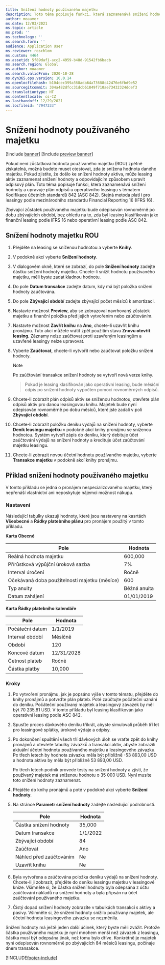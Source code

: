 ```yaml
---
title: Snížení hodnoty používaného majetku
description: Toto téma popisuje funkci, která zaznamenává snížení hodnoty a upravuje plán odpisů majetku u operativního leasingu s tématem Kodifikace účetních standardů 842 (ASC 842).
author: moaamer
ms.date: 12/03/2021
ms.topic: article
ms.prod: ''
ms.technology: ''
ms.search.form: ''
audience: Application User
ms.reviewer: roschlom
ms.custom: 4464
ms.assetid: 5f89daf1-acc2-4959-b48d-91542fb6bacb
ms.search.region: Global
ms.author: moaamer
ms.search.validFrom: 2020-10-28
ms.dyn365.ops.version: 10.0.14
ms.openlocfilehash: b104cec399a368ada64a73688c42476e6fbd9e52
ms.sourcegitcommit: 304a482dfcc31dcb61849f710ae73432324ddef3
ms.translationtype: HT
ms.contentlocale: cs-CZ
ms.lasthandoff: 12/29/2021
ms.locfileid: "7947333"
---
```

# <a name="impair-right-of-use-assets"></a>Snížení hodnoty používaného majetku

[!include [banner](../includes/banner.md)]
[!include [preview banner](../includes/preview-banner.md)]

Pokud není zůstatková hodnota používaného majetku (ROU) zpětně získatelná, možná budete muset otestovat, zda je snížena hodnota daného majetku. Pokud zjistíte, že došlo ke snížení hodnoty aktiva, může leasing aktiv zaznamenat snížení hodnoty a odpovídajícím způsobem upravit odpisový plán. Toto téma popisuje funkci, která zaznamenává snížení hodnoty a upravuje plán odpisů u operativního leasingu s tématem Kodifikace účetních standardů 842 (ASC 842). Stejná metoda platí i pro leasingy podle mezinárodního standardu Financial Reporting 16 (IFRS 16).

Zbývající zůstatek používaného majetku bude odepisován rovnoměrně po dobu zbývajících období, bez ohledu na to, zda byl leasing klasifikován jako finanční leasing podle IFRS 16 nebo operativní leasing podle ASC 842.

## <a name="impair-an-rou-asset"></a>Snížení hodnoty majetku ROU

1. Přejděte na leasing se sníženou hodnotou a vyberte **Knihy**.
2. V podokně akcí vyberte **Snížení hodnoty**.
3. V dialogovém okně, které se zobrazí, do pole **Snížení hodnoty** zadejte částku snížení hodnoty majetku. Chcete-li snížit hodnotu používaného majetku, měli byste zadat kladnou hodnotu.
4. Do pole **Datum transakce** zadejte datum, kdy má být položka snížení hodnoty zaúčtována.
5. Do pole **Zbývající období** zadejte zbývající počet měsíců k amortizaci.
6. Nastavte možnost **Preview**, aby se zobrazoval navrhovaný zůstatek majetku a finanční položka před jejich vytvořením nebo zaúčtováním.
7. Nastavte možnost **Zavřít knihu** na **Ano**, chcete-li uzavřít knihu pronájmu. Tuto akci můžete vrátit zpět použitím stavu **Znovu otevřít leasing**. Záznamy nelze zaúčtovat proti uzavřeným leasingům a uzavřené leasingy nelze upravovat. 
8. Vyberte **Zaúčtovat**, chcete-li vytvořit nebo zaúčtovat položku snížení hodnoty.

    > [!NOTE]
    > Po zaúčtování transakce snížení hodnoty se vytvoří nová verze knihy.

    > Pokud je leasing klasifikován jako operativní leasing, bude měsíční odpis po snížení hodnoty vypočten pomocí rovnoměrných odpisů.

9. Chcete-li zobrazit plán odpisů aktiv se sníženou hodnotou, otevřete plán odpisů aktiv pro danou leasingovou knihu. Majetek bude nyní odepisován rovnoměrně po dobu měsíců, které jste zadali v poli **Zbývající období**.
10. Chcete-li zobrazit položku deníku výdajů na snížení hodnoty, vyberte **Deník leasingu majetku** v podokně akcí knihy pronájmu se sníženou hodnotou. Systém vytvoří zápis do deníku, který debituje účet zaúčtování výdajů na snížení hodnoty a kredituje účet zaúčtování majetku leasingu. 
11. Chcete-li zobrazit novou účetní hodnotu používaného majetku, vyberte **Transakce majetku** v podokně akcí knihy pronájmu.

## <a name="example-of-rou-asset-impairment"></a>Příklad snížení hodnoty používaného majetku

V tomto příkladu se jedná o pronájem nespecializovaného majetku, který nepřenáší vlastnictví ani neposkytuje nájemci možnost nákupu.

### <a name="setup"></a>Nastavení

Následující tabulky ukazují hodnoty, které jsou nastaveny na kasrtách **Všeobecné** a **Řádky platebního plánu** pro pronájem použitý v tomto příkladu.

**Karta Obecné**

| Pole                      | Hodnota            |
|----------------------------|------------------|
| Reálná hodnota majetku    | 600,000          |
| Přírůstková výpůjční úroková sazba | 7%               |
| Interval úročení       | Ročně         |
| Očekávaná doba použitelnosti majetku (měsíce) | 600              |
| Typ anuity               | Běžná anuita |
| Datum zahájení          | 01/01/2019       |

**Karta Řádky platebního kalendáře**

| Pole             | Hodnota      |
|-------------------|------------|
| Počáteční datum        | 1/1/2019   |
| Interval období   | Měsíčně    |
| Období           | 120        |
| Koncové datum          | 12/31/2028 |
| Četnost plateb | Ročně   |
| Částka platby    | 10,000     |

### <a name="steps"></a>Kroky

1. Po vytvoření pronájmu, jak je popsáno výše v tomto tématu, přejděte do knihy pronájmů a potvrďte plán plateb. Poté zaúčtujte počáteční uznání do deníku. Počáteční používaný majetek a leasingový závazek by měl být 70 235,81 USD. V tomto příkladu byl leasing klasifikován jako operativní leasing podle ASC 842.
2. Spusťte proces dávkového deníku třikrát, abyste simulovali průběh tří let pro leasingové splátky, úrokové výdaje a odpisy.
3. Po dokončení spuštění všech tří dávkových úloh se vraťte zpět do knihy pronájmů a otevřete tabulky závazků a transakcí aktiv, abyste zobrazili aktuální účetní hodnotu používaného majetku a leasingového závazku. Po třech letech by hodnota závazku měla být přibližně -53 893,00 USD a hodnota aktiva by měla být přibližně 53 893,00 USD. 

    Po třech letech podnik provede testy na snížení hodnoty a zjistí, že používaný majetek má sníženou hodnotu o 35 000 USD. Nyní musíte toto snížení hodnoty zaznamenat.
    
4. Přejděte do knihy pronájmů a poté v podokně akcí vyberte **Snížení hodnoty**.
5. Na stránce **Parametr snížení hodnoty** zadejte následující podrobnosti.

    | Pole                  | Hodnota    |
    |------------------------|----------|
    | Částka snížení hodnoty      | 35,000   |
    | Datum transakce       | 1/1/2022 |
    | Zbývající období      | 84       |
    | Zaúčtovat                   | Ano      |
    | Náhled před zaúčtováním | Ne       |
    | Uzavřít knihu             | Ne       |

6. Byla vytvořena a zaúčtována položka deníku výdajů na snížení hodnoty. Chcete-li ji zobrazit, přejděte do deníku leasingu majetku v leasingové knize. Všimněte si, že částka snížení hodnoty byla odepsána z účtu zaúčtování nákladů na snížení hodnoty a byla připsán na účet zaúčtování používaného majetku.

7. Čistý dopad snížení hodnoty zobrazíte v tabulkách transakcí s aktivy a pasivy. Všimněte si, že snížení hodnoty snížilo používaný majetek, ale účetní hodnota leasingového závazku se nezměnila.

Snížení hodnoty má ještě jeden další účinek, který byste měli zvážit. Protože částka používaného majetku je nyní mnohem menší než závazek z leasingu, částka musí být odepsána jinak, než tomu bylo dříve. Konkrétně je majetek nyní odepisován rovnoměrně po zbývajících 84 měsíců leasingu, počínaje dnem transakce.


[!INCLUDE[footer-include](../../includes/footer-banner.md)]
